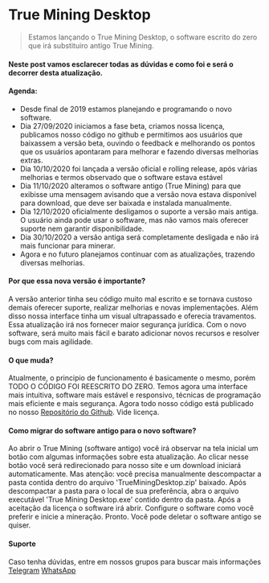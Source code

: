 # True Mining Desktop

> Estamos lançando o True Mining Desktop, o software escrito do zero que irá substituiro antigo True Mining. 
#### Neste post vamos esclarecer todas as dúvidas e como foi e será o decorrer desta atualização.

#### Agenda:
* Desde final de 2019 estamos planejando e programando o novo software. 
* Dia 27/09/2020 iniciamos a fase beta, criamos nossa licença, publicamos nosso código no github e permitimos aos usuários que baixassem a versão beta, ouvindo o feedback e melhorando os pontos que os usuários apontaram para melhorar e fazendo diversas melhorias extras.
* Dia 10/10/2020 foi lançada a versão oficial e rolling release, após várias melhorias e termos observado que o software estava estável
* Dia 11/10/2020 alteramos o software antigo (True Mining) para que exibisse uma mensagem avisando que a versão nova estava disponível para download, que deve ser baixada e instalada manualmente.
* Dia 12/10/2020 oficialmente desligamos o suporte a versão mais antiga. O usuário ainda pode usar o software, mas não vamos mais oferecer suporte nem garantir disponibilidade.
* Dia 30/10/2020 a versão antiga será completamente desligada e não irá mais funcionar para minerar.
* Agora e no futuro planejamos continuar com as atualizações, trazendo diversas melhorias.

#### Por que essa nova versão é importante?
  A versão anterior tinha seu código muito mal escrito e se tornava custoso demais oferecer suporte, realizar melhorias e novas implementações. Além disso nossa interface tinha um visual ultrapassado e oferecia travamentos.
  Essa atualização irá nos fornecer maior segurança jurídica.
  Com o novo software, será muito mais fácil e barato adicionar novos recursos e resolver bugs com mais agilidade.
  
#### O que muda?
  Atualmente, o principio de funcionamento é basicamente o mesmo, porém TODO O CÓDIGO FOI REESCRITO DO ZERO.
  Temos agora uma interface mais intuitiva, software mais estável e responsivo, técnicas de programação mais eficiente e mais segurança.
  Agora todo nosso código está publicado no nosso [Repositório do Github](https://github.com/True-Mining/TrueMiningDesktop). Vide licença.
  
#### Como migrar do software antigo para o novo software?
  Ao abrir o True Mining (software antigo) você irá observar na tela inicial um botão com algumas informações sobre esta atualização. Ao clicar nesse botão você será redirecionado para nosso site e um download iniciará automaticamente. Mas atenção: você precisa manualmente descompactar a pasta contida dentro do arquivo 'TrueMiningDesktop.zip' baixado. Após descompactar a pasta para o local de sua preferência, abra o arquivo executável 'True Mining Desktop.exe' contido dentro da pasta. Após a aceitação da licença o software irá abrir. Configure o software como você preferir e inicie a mineração. Pronto. Você pode deletar o software antigo se quiser.
  
#### Suporte
  Caso tenha dúvidas, entre em nossos grupos para buscar mais informações
  [Telegram](t.me/true_mining)
  [WhatsApp](https://chat.whatsapp.com/BxV5ZsSHWoD2zzE5kDTQay)
